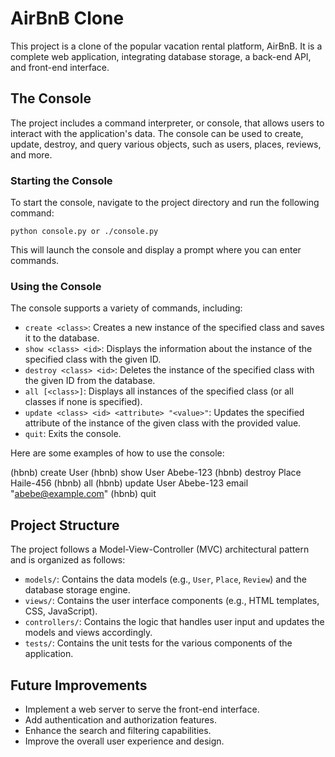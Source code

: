 # AirBnB Clone

This project is a clone of the popular vacation rental platform, AirBnB. It is a complete web application, integrating database storage, a back-end API, and front-end interface.

## The Console

The project includes a command interpreter, or console, that allows users to interact with the application's data. The console can be used to create, update, destroy, and query various objects, such as users, places, reviews, and more.

### Starting the Console

To start the console, navigate to the project directory and run the following command:


```python console.py or ./console.py```

This will launch the console and display a prompt where you can enter commands.

### Using the Console

The console supports a variety of commands, including:

- `create <class>`: Creates a new instance of the specified class and saves it to the database.
- `show <class> <id>`: Displays the information about the instance of the specified class with the given ID.
- `destroy <class> <id>`: Deletes the instance of the specified class with the given ID from the database.
- `all [<class>]`: Displays all instances of the specified class (or all classes if none is specified).
- `update <class> <id> <attribute> "<value>"`: Updates the specified attribute of the instance of the given class with the provided value.
- `quit`: Exits the console.

Here are some examples of how to use the console:

(hbnb) create User
(hbnb) show User Abebe-123
(hbnb) destroy Place Haile-456
(hbnb) all
(hbnb) update User Abebe-123 email "abebe@example.com"
(hbnb) quit


## Project Structure

The project follows a Model-View-Controller (MVC) architectural pattern and is organized as follows:

- `models/`: Contains the data models (e.g., `User`, `Place`, `Review`) and the database storage engine.
- `views/`: Contains the user interface components (e.g., HTML templates, CSS, JavaScript).
- `controllers/`: Contains the logic that handles user input and updates the models and views accordingly.
- `tests/`: Contains the unit tests for the various components of the application.

## Future Improvements

- Implement a web server to serve the front-end interface.
- Add authentication and authorization features.
- Enhance the search and filtering capabilities.
- Improve the overall user experience and design.